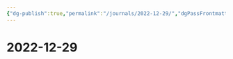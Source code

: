 ```yaml
---
{"dg-publish":true,"permalink":"/journals/2022-12-29/","dgPassFrontmatter":true}
---
```


# 2022-12-29
